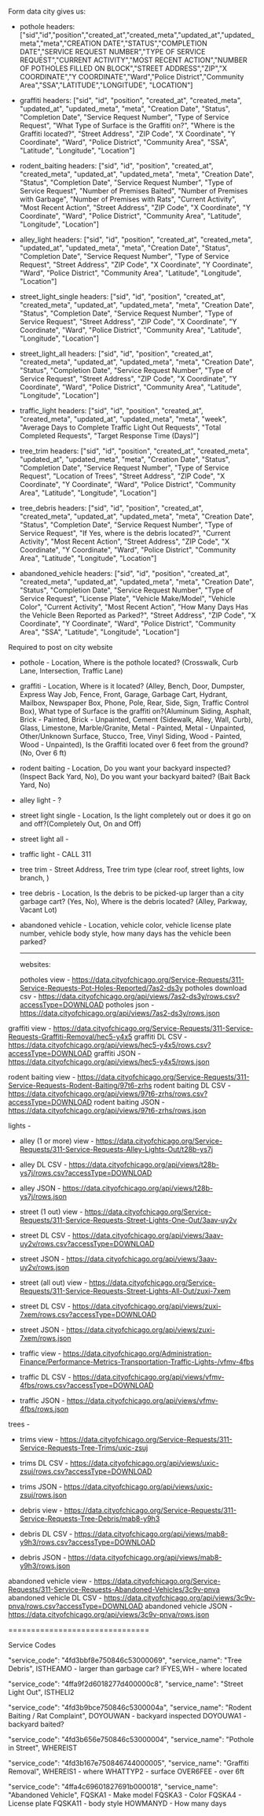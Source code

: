 Form data city gives us:

- pothole headers:["sid","id","position","created_at","created_meta","updated_at","updated_meta","meta","CREATION DATE","STATUS","COMPLETION DATE","SERVICE REQUEST NUMBER","TYPE OF SERVICE  REQUEST","CURRENT ACTIVITY","MOST RECENT ACTION","NUMBER OF POTHOLES FILLED ON BLOCK","STREET ADDRESS","ZIP","X COORDINATE","Y COORDINATE","Ward","Police District","Community Area","SSA","LATITUDE","LONGITUDE", "LOCATION"]

- graffiti headers: ["sid", "id", "position", "created_at", "created_meta", "updated_at", "updated_meta", "meta", "Creation Date", "Status", "Completion Date", "Service Request Number", "Type of Service Request", "What Type of Surface is the Graffiti on?", "Where is the Graffiti located?", "Street Address", "ZIP Code", "X Coordinate", "Y Coordinate", "Ward", "Police District", "Community Area", "SSA", "Latitude", "Longitude", "Location"]

- rodent_baiting headers: ["sid", "id", "position", "created_at", "created_meta", "updated_at", "updated_meta", "meta", "Creation Date", "Status", "Completion Date", "Service Request Number", "Type of Service Request", "Number of Premises Baited", "Number of Premises with Garbage", "Number of Premises with Rats", "Current Activity", "Most Recent Action", "Street Address", "ZIP Code", "X Coordinate", "Y Coordinate", "Ward", "Police District", "Community Area", "Latitude", "Longitude", "Location"]

- alley_light headers: ["sid", "id", "position", "created_at", "created_meta", "updated_at", "updated_meta", "meta", "Creation Date", "Status", "Completion Date", "Service Request Number", "Type of Service Request", "Street Address", "ZIP Code", "X Coordinate", "Y Coordinate", "Ward", "Police District", "Community Area", "Latitude", "Longitude", "Location"]

- street_light_single headers: ["sid", "id", "position", "created_at", "created_meta", "updated_at", "updated_meta", "meta", "Creation Date", "Status", "Completion Date", "Service Request Number", "Type of Service Request", "Street Address", "ZIP Code", "X Coordinate", "Y Coordinate", "Ward", "Police District", "Community Area", "Latitude", "Longitude", "Location"]

- street_light_all headers: ["sid", "id", "position", "created_at", "created_meta", "updated_at", "updated_meta", "meta", "Creation Date", "Status", "Completion Date", "Service Request Number", "Type of Service Request", "Street Address", "ZIP Code", "X Coordinate", "Y Coordinate", "Ward", "Police District", "Community Area", "Latitude", "Longitude", "Location"]

- traffic_light headers: ["sid", "id", "position", "created_at", "created_meta", "updated_at", "updated_meta", "meta", "week", "Average Days to Complete Traffic Light Out Requests", "Total Completed Requests", "Target Response Time (Days)"]

- tree_trim headers: ["sid", "id", "position", "created_at", "created_meta", "updated_at", "updated_meta", "meta", "Creation Date", "Status", "Completion Date", "Service Request Number", "Type of Service Request", "Location of Trees", "Street Address", "ZIP Code", "X Coordinate", "Y Coordinate", "Ward", "Police District", "Community Area", "Latitude", "Longitude", "Location"]

- tree_debris headers: ["sid", "id", "position", "created_at", "created_meta", "updated_at", "updated_meta", "meta", "Creation Date", "Status", "Completion Date", "Service Request Number", "Type of Service Request", "If Yes, where is the debris located?", "Current Activity", "Most Recent Action", "Street Address", "ZIP Code", "X Coordinate", "Y Coordinate", "Ward", "Police District", "Community Area", "Latitude", "Longitude", "Location"]

- abandoned_vehicle headers: ["sid", "id", "position", "created_at", "created_meta", "updated_at", "updated_meta", "meta", "Creation Date", "Status", "Completion Date", "Service Request Number", "Type of Service Request", "License Plate", "Vehicle Make/Model", "Vehicle Color", "Current Activity", "Most Recent Action", "How Many Days Has the Vehicle Been Reported as Parked?", "Street Address", "ZIP Code", "X Coordinate", "Y Coordinate", "Ward", "Police District", "Community Area", "SSA", "Latitude", "Longitude", "Location"]

Required to post on city website

- pothole - Location, Where is the pothole located? (Crosswalk, Curb Lane, Intersection, Traffic Lane)

- graffiti - Location, Where is it located? (Alley, Bench, Door, Dumpster, Express Way Job, Fence, Front, Garage, Garbage Cart, Hydrant, Mailbox, Newspaper Box, Phone, Pole, Rear, Side, Sign, Traffic Control Box), What type of Surface is the graffiti on?(Aluminum Siding, Asphalt, Brick - Painted, Brick - Unpainted, Cement (Sidewalk, Alley, Wall, Curb), Glass, Limestone, Marble/Granite, Metal - Painted, Metal - Unpainted, Other/Unknown Surface, Stucco, Tree, Vinyl Siding, Wood - Painted, Wood - Unpainted), Is the Graffiti located over 6 feet from the ground? (No, Over 6 ft)

- rodent baiting - Location, Do you want your backyard inspected? (Inspect Back Yard, No), Do you want your backyard baited? (Bait Back Yard, No)

- alley light - ?

- street light single - Location, Is the light completely out or does it go on and off?(Completely Out, On and Off)

- street light all -

- traffic light - CALL 311

- tree trim - Street Address, Tree trim type (clear roof, street lights, low branch, <text input here fwiw>)

- tree debris - Location, Is the debris to be picked-up larger than a city garbage cart? (Yes, No), Where is the debris located? (Alley, Parkway, Vacant Lot)

- abandoned vehicle - Location, vehicle color, vehicle license plate number, vehicle body style, how many days has the vehicle been parked?


  ----------------------------------------------------------------------------------------------------------------------------------------------
  websites:

  potholes view - https://data.cityofchicago.org/Service-Requests/311-Service-Requests-Pot-Holes-Reported/7as2-ds3y
potholes download csv - https://data.cityofchicago.org/api/views/7as2-ds3y/rows.csv?accessType=DOWNLOAD
potholes json - https://data.cityofchicago.org/api/views/7as2-ds3y/rows.json

graffiti view - https://data.cityofchicago.org/Service-Requests/311-Service-Requests-Graffiti-Removal/hec5-y4x5
graffiti DL CSV - https://data.cityofchicago.org/api/views/hec5-y4x5/rows.csv?accessType=DOWNLOAD
graffiti JSON - https://data.cityofchicago.org/api/views/hec5-y4x5/rows.json

rodent baiting view - https://data.cityofchicago.org/Service-Requests/311-Service-Requests-Rodent-Baiting/97t6-zrhs
rodent baiting DL CSV - https://data.cityofchicago.org/api/views/97t6-zrhs/rows.csv?accessType=DOWNLOAD
rodent baiting JSON - https://data.cityofchicago.org/api/views/97t6-zrhs/rows.json

lights -

- alley (1 or more) view - https://data.cityofchicago.org/Service-Requests/311-Service-Requests-Alley-Lights-Out/t28b-ys7j
- alley DL CSV - https://data.cityofchicago.org/api/views/t28b-ys7j/rows.csv?accessType=DOWNLOAD
- alley JSON - https://data.cityofchicago.org/api/views/t28b-ys7j/rows.json

- street (1 out) view - https://data.cityofchicago.org/Service-Requests/311-Service-Requests-Street-Lights-One-Out/3aav-uy2v
- street DL CSV - https://data.cityofchicago.org/api/views/3aav-uy2v/rows.csv?accessType=DOWNLOAD
- street JSON - https://data.cityofchicago.org/api/views/3aav-uy2v/rows.json

- street (all out) view - https://data.cityofchicago.org/Service-Requests/311-Service-Requests-Street-Lights-All-Out/zuxi-7xem
- street DL CSV - https://data.cityofchicago.org/api/views/zuxi-7xem/rows.csv?accessType=DOWNLOAD
- street JSON - https://data.cityofchicago.org/api/views/zuxi-7xem/rows.json

- traffic view - https://data.cityofchicago.org/Administration-Finance/Performance-Metrics-Transportation-Traffic-Lights-/vfmv-4fbs
- traffic DL CSV - https://data.cityofchicago.org/api/views/vfmv-4fbs/rows.csv?accessType=DOWNLOAD
- traffic JSON - https://data.cityofchicago.org/api/views/vfmv-4fbs/rows.json

trees -

- trims view - https://data.cityofchicago.org/Service-Requests/311-Service-Requests-Tree-Trims/uxic-zsuj
- trims DL CSV - https://data.cityofchicago.org/api/views/uxic-zsuj/rows.csv?accessType=DOWNLOAD
- trims JSON - https://data.cityofchicago.org/api/views/uxic-zsuj/rows.json

- debris view - https://data.cityofchicago.org/Service-Requests/311-Service-Requests-Tree-Debris/mab8-y9h3
- debris DL CSV - https://data.cityofchicago.org/api/views/mab8-y9h3/rows.csv?accessType=DOWNLOAD
- debris JSON - https://data.cityofchicago.org/api/views/mab8-y9h3/rows.json

abandoned vehicle view - https://data.cityofchicago.org/Service-Requests/311-Service-Requests-Abandoned-Vehicles/3c9v-pnva
abandoned vehicle DL CSV - https://data.cityofchicago.org/api/views/3c9v-pnva/rows.csv?accessType=DOWNLOAD
abandoned vehicle JSON - https://data.cityofchicago.org/api/views/3c9v-pnva/rows.json

===============================

Service Codes

"service_code": "4fd3bbf8e750846c53000069",
"service_name": "Tree Debris",
ISTHEAMO - larger than garbage car?
IFYES,WH - where located


"service_code": "4ffa9f2d6018277d400000c8",
"service_name": "Street Light Out",
ISTHELI2

"service_code": "4fd3b9bce750846c5300004a",
"service_name": "Rodent Baiting / Rat Complaint",
DOYOUWAN - backyard inspected
DOYOUWA1 - backyard baited?


"service_code": "4fd3b656e750846c53000004",
"service_name": "Pothole in Street",
WHEREIST

"service_code": "4fd3b167e750846744000005",
"service_name": "Graffiti Removal",
WHEREIS1 - where
WHATTYP2 - surface
OVER6FEE - over 6ft


"service_code": "4ffa4c69601827691b000018",
"service_name": "Abandoned Vehicle",
FQSKA1 - Make model
FQSKA3 - Color
FQSKA4 - License plate
FQSKA11 - body style
HOWMANYD - How many days